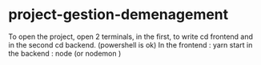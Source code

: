 # project-gestion-demenagement

To open the project, open 2 terminals, in the first, to write cd frontend and in the second cd backend. (powershell is ok)
In the frontend : yarn start
in the backend : node (or nodemon )

